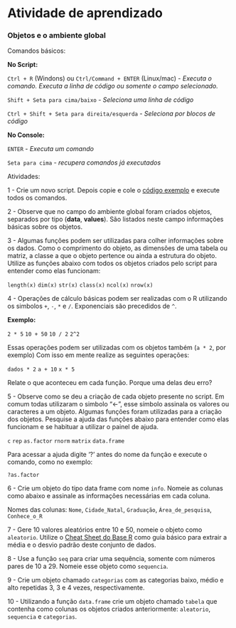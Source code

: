 Atividade de aprendizado
================

### Objetos e o ambiente global

Comandos básicos:

**No Script:**

`Ctrl + R` (Windons) ou `Ctrl/Command + ENTER` (Linux/mac) - *Executa o comando. Executa a linha de código ou somente o campo selecionado.*

`Shift + Seta para cima/baixo` - *Seleciona uma linha de código*

`Ctrl + Shift + Seta para direita/esquerda` - *Seleciona por blocos de código*

**No Console:**

`ENTER` - *Executa um comando*

`Seta para cima` - *recupera comandos já executados*

Atividades:

1 - Crie um novo script. Depois copie e cole o [código exemplo](https://github.com/avrodrigues/avrodrigues.github.io/blob/master/Aula%201/script_inicial.R) e execute todos os comandos.

2 - Observe que no campo do ambiente global foram criados objetos, separados por tipo (**data**, **values**). São listados neste campo informações básicas sobre os objetos.

3 - Algumas funções podem ser utilizadas para colher informações sobre os dados. Como o comprimento do objeto, as dimensões de uma tabela ou matriz, a classe a que o objeto pertence ou ainda a estrutura do objeto. Utilize as funções abaixo com todos os objetos criados pelo script para entender como elas funcionam:

`length(x)`
`dim(x)`
`str(x)`
`class(x)` `ncol(x)`
`nrow(x)`

4 - Operações de cálculo básicas podem ser realizadas com o R utilizando os simbolos `+`, `-`, `*` e `/`. Exponenciais são precedidos de `^`.

**Exemplo:**

`2 * 5`
`10 + 50`
`10 / 2`
`2^2`

Essas operações podem ser utilizadas com os objetos também (`a * 2`, por exemplo) Com isso em mente realize as seguintes operações:

`dados * 2`
`a + 10`
`x * 5`

Relate o que aconteceu em cada função. Porque uma delas deu erro?

5 - Observe como se deu a criação de cada objeto presente no script. Em comum todas utilizaram o simbolo “&lt;-”, esse símbolo assinala os valores ou caracteres a um objeto. Algumas funções foram utilizadas para a criação dos objetos. Pesquise a ajuda das funções abaixo para entender como elas funcionam e se habituar a utilizar o painel de ajuda.

`c`
`rep`
`as.factor`
`rnorm`
`matrix`
`data.frame`

Para acessar a ajuda digite ‘?’ antes do nome da função e execute o comando, como no exemplo:

`?as.factor`

6 - Crie um objeto do tipo data frame com nome `info`. Nomeie as colunas como abaixo e assinale as informações necessárias em cada coluna.

Nomes das colunas: `Nome`, `Cidade_Natal`, `Graduação`, `Área_de_pesquisa`, `Conhece_o_R`

7 - Gere 10 valores aleatórios entre 10 e 50, nomeie o objeto como `aleatorio`. Utilize o [Cheat Sheet do Base R](https://www.rstudio.com/wp-content/uploads/2016/10/r-cheat-sheet-3.pdf) como guia básico para extrair a média e o desvio padrão deste conjunto de dados.

8 - Use a função `seq` para criar uma sequência, somente com números pares de 10 a 29. Nomeie esse objeto como `sequencia`.

9 - Crie um objeto chamado `categorias` com as categorias baixo, médio e alto repetidas 3, 3 e 4 vezes, respectivamente.

10 - Utilizando a função `data.frame` crie um objeto chamado `tabela` que contenha como colunas os objetos criados anteriormente: `aleatorio`, `sequencia` e `categorias`.
